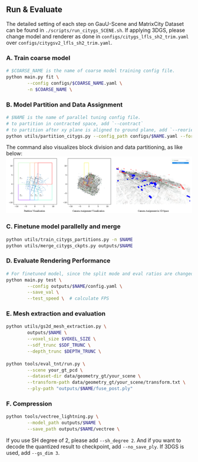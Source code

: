 ## Run & Evaluate
The detailed setting of each step on GauU-Scene and MatrixCity Dataset can be found in `./scripts/run_citygs_SCENE.sh`. If applying 3DGS, please change model and renderer as done in `configs/citygs_lfls_sh2_trim.yaml` over `configs/citygsv2_lfls_sh2_trim.yaml`.
### A. Train coarse model
```bash
# $COARSE_NAME is the name of coarse model training config file.
python main.py fit \
        --config configs/$COARSE_NAME.yaml \
        -n $COARSE_NAME \
```
### B. Model Partition and Data Assignment
```bash
# $NAME is the name of parallel tuning config file.
# to partition in contracted space, add `--contract`
# to partition after xy plane is aligned to ground plane, add `--reorient`
python utils/partition_citygs.py --config_path configs/$NAME.yaml --force
```
The command also visualizes block division and data partitioning, as like below:
![partition](assets/analysis.png)

### C. Finetune model parallelly and merge
```bash
python utils/train_citygs_partitions.py -n $NAME
python utils/merge_citygs_ckpts.py outputs/$NAME
```

### D. Evaluate Rendering Performance
```bash
# For finetuned model, since the split mode and eval ratios are changed for per-block tuning, the parameters have to be reappointed. Please see the script for details.
python main.py test \
        --config outputs/$NAME/config.yaml \
        --save_val \
        --test_speed \  # calculate FPS
```

### E. Mesh extraction and evaluation
```bash
python utils/gs2d_mesh_extraction.py \
        outputs/$NAME \
        --voxel_size $VOXEL_SIZE \
        --sdf_trunc $SDF_TRUNC \
        --depth_trunc $DEPTH_TRUNC \

python tools/eval_tnt/run.py \
        --scene your_gt_pcd \
        --dataset-dir data/geometry_gt/your_scene \
        --transform-path data/geometry_gt/your_scene/transform.txt \
        --ply-path "outputs/$NAME/fuse_post.ply"
```

### F. Compression
```bash
python tools/vectree_lightning.py \
        --model_path outputs/$NAME \
        --save_path outputs/$NAME/vectree \
```
If you use SH degree of 2, please add `--sh_degree 2`. And if you want to decode the quantized result to checkpoint, add `--no_save_ply`. If 3DGS is used, add `--gs_dim 3`.